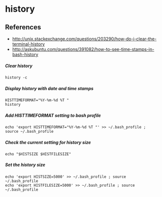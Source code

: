 # history

## References
* http://unix.stackexchange.com/questions/203290/how-do-i-clear-the-terminal-history
* http://askubuntu.com/questions/391082/how-to-see-time-stamps-in-bash-history

##### Clear history
```
history -c
```

##### Display history with date and time stamps
```
HISTTIMEFORMAT="%Y-%m-%d %T "
history
```

##### Add HISTTIMEFORMAT setting to bash profile
```
echo 'export HISTTIMEFORMAT="%Y-%m-%d %T "' >> ~/.bash_profile ; source ~/.bash_profile
```

##### Check the current setting for history size
```
echo "$HISTSIZE $HISTFILESIZE"
```

##### Set the history size
```
echo 'export HISTSIZE=5000' >> ~/.bash_profile ; source ~/.bash_profile
echo 'export HISTFILESIZE=5000' >> ~/.bash_profile ; source ~/.bash_profile
```
